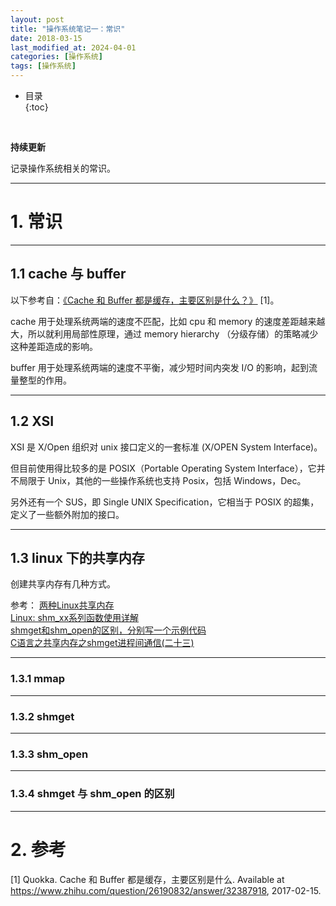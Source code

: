 ```yaml
---
layout: post
title: "操作系统笔记一：常识"
date: 2018-03-15
last_modified_at: 2024-04-01
categories: [操作系统]
tags: [操作系统]
---
```


* 目录  
{:toc}
<br/>

**持续更新**   

记录操作系统相关的常识。    

---

# 1. 常识

---

## 1.1 cache 与 buffer

以下参考自：[《Cache 和 Buffer 都是缓存，主要区别是什么？》](https://www.zhihu.com/question/26190832/answer/32387918) [1]。  

cache 用于处理系统两端的速度不匹配，比如 cpu 和 memory 的速度差距越来越大，所以就利用局部性原理，通过 memory hierarchy （分级存储）的策略减少这种差距造成的影响。   

buffer 用于处理系统两端的速度不平衡，减少短时间内突发 I/O 的影响，起到流量整型的作用。   

---

## 1.2 XSI

XSI 是 X/Open 组织对 unix 接口定义的一套标准 (X/OPEN System Interface)。   

但目前使用得比较多的是 POSIX（Portable Operating System Interface），它并不局限于 Unix，其他的一些操作系统也支持 Posix，包括 Windows，Dec。  

另外还有一个 SUS，即 Single UNIX Specification，它相当于 POSIX 的超集，定义了一些额外附加的接口。   

---

## 1.3 linux 下的共享内存

创建共享内存有几种方式。  

参考： 
[两种Linux共享内存](https://blog.jqian.net/post/linux-shm.html)      
[Linux: shm_xx系列函数使用详解](https://blog.csdn.net/weixin_45842280/article/details/136384000)    
[shmget和shm_open的区别，分别写一个示例代码](https://www.5axxw.com/questions/simple/o2t5lg)    
[C语言之共享内存之shmget进程间通信(二十三)](https://blog.csdn.net/u010164190/article/details/120401169)    

---

### 1.3.1 mmap   
 

---

### 1.3.2 shmget    

---

### 1.3.3 shm_open

---

### 1.3.4 shmget 与 shm_open 的区别  


---

# 2. 参考  

[1] Quokka. Cache 和 Buffer 都是缓存，主要区别是什么. Available at https://www.zhihu.com/question/26190832/answer/32387918, 2017-02-15.   
